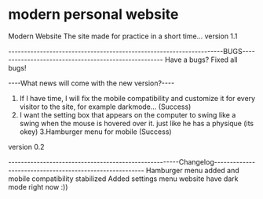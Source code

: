 # modern personal website
Modern Website
The site made for practice in a short time...
version 1.1

--------------------------------------------------------------------BUGS-----------------------------------------------------
Have a bugs?
Fixed all bugs!


----What news will come with the new version?----
1. If I have time, I will fix the mobile compatibility and customize it for every visitor to the site, for example darkmode... (Success)
2. I want the setting box that appears on the computer to swing like a swing when the mouse is hovered over it. just like he has a physique (its okey)
3.Hamburger menu for mobile (Success)


version 0.2

------------------------------------------------------Changelog--------------------------------------------------------
Hamburger menu added and mobile compatibility stabilized
Added settings menu website have dark mode right now :))
